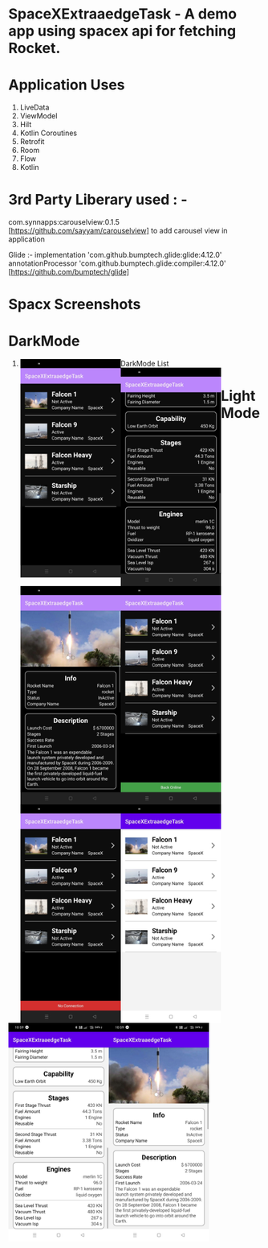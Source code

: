 # SpaceXExtraaedgeTask - A demo app using spacex api for fetching Rocket.

# Application Uses
1. LiveData
2. ViewModel
3. Hilt
4. Kotlin Coroutines
5. Retrofit
6. Room
7. Flow
8. Kotlin


# 3rd Party Liberary used :  - 
com.synnapps:carouselview:0.1.5 [https://github.com/sayyam/carouselview]  to add carousel view in application 

Glide :- 
implementation 'com.github.bumptech.glide:glide:4.12.0'
annotationProcessor 'com.github.bumptech.glide:compiler:4.12.0' 
[https://github.com/bumptech/glide] 


# Spacx Screenshots

# DarkMode 
1. DarkMode List
    <img align="left" src="https://github.com/anuragkachhala/SpaceXExtraaedgeTask/blob/master/assets/list_dark.jpeg" width="200">
   <img align="left" src="https://github.com/anuragkachhala/SpaceXExtraaedgeTask/blob/master/assets/details_dark.jpeg" width="200">
   <img align="left" src="https://github.com/anuragkachhala/SpaceXExtraaedgeTask/blob/master/assets/details_dark_carouselview.jpeg" width="200">
   <img align="left" src="https://github.com/anuragkachhala/SpaceXExtraaedgeTask/blob/master/assets/list_dark_connected.jpeg" width="200">
   <img align="left" src="https://github.com/anuragkachhala/SpaceXExtraaedgeTask/blob/master/assets/list_dark_no_connection.jpeg" width="200">
   
# Light Mode 
   <img align="left" src="https://github.com/anuragkachhala/SpaceXExtraaedgeTask/blob/master/assets/list_light.jpeg" width="200">
   <img align="left" src="https://github.com/anuragkachhala/SpaceXExtraaedgeTask/blob/master/assets/details_light.jpeg" width="200">
   <img align="left" src="https://github.com/anuragkachhala/SpaceXExtraaedgeTask/blob/master/assets/details_light_carouselview.jpeg" width="200">

